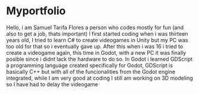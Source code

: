 # Myportfolio
Hello, i am Samuel Tarifa Flores a person who codes mostly for fun (and also to get a job, thats important) I first started coding when i was thirteen years old, I tried to learn C# to create videogames in Unity but my PC was too old for that so i eventually gave up. After this when i was 16 i tried to create a videogame again, this time in Godot, with a new PC it was finally posible since i didnt lack the hardware to do so. In Godot i learned GDScript a programming language created specifically for Godot, GDScript is basically C++ but with all of the funcionalities from the Godot engine integrated, while I am very good at coding I still am working on 3D modeling so I have had to delay the videogame
